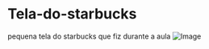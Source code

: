 # Tela-do-starbucks
pequena tela do starbucks que fiz durante a aula
![Image](https://github.com/user-attachments/assets/e8c364a0-4181-45ba-a303-b3271f76f633)
